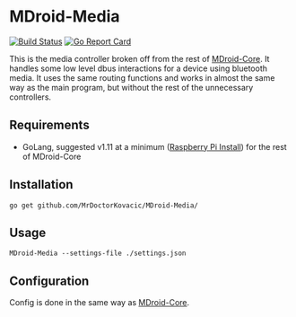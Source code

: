 # MDroid-Media

[![Build Status](https://travis-ci.org/MrDoctorKovacic/MDroid-Media.svg?branch=master)](https://travis-ci.org/MrDoctorKovacic/MDroid-Media) [![Go Report Card](https://goreportcard.com/badge/github.com/MrDoctorKovacic/MDroid-Media)](https://goreportcard.com/report/github.com/MrDoctorKovacic/MDroid-Media)

This is the media controller broken off from the rest of [MDroid-Core](https://github.com/MrDoctorKovacic/MDroid-Core). It handles some low level dbus interactions for a device using bluetooth media. It uses the same routing functions and works in almost the same way as the main program, but without the rest of the unnecessary controllers.

## Requirements
* GoLang, suggested v1.11 at a minimum ([Raspberry Pi Install](https://gist.github.com/kbeflo/9d981573aad107da6fa7ac0603259b3b)) for the rest of MDroid-Core

## Installation 

```go get github.com/MrDoctorKovacic/MDroid-Media/``` 

## Usage

```MDroid-Media --settings-file ./settings.json``` 

## Configuration 

Config is done in the same way as [MDroid-Core](https://github.com/MrDoctorKovacic/MDroid-Core).